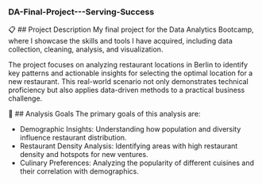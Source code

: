 ### DA-Final-Project---Serving-Success

📋 ## Project Description
My final project for the Data Analytics Bootcamp, where I showcase the skills and tools I have acquired, including data collection, cleaning, analysis, and visualization.

The project focuses on analyzing restaurant locations in Berlin to identify key patterns and actionable insights for selecting the optimal location for a new restaurant. This real-world scenario not only demonstrates technical proficiency but also applies data-driven methods to a practical business challenge.

🎯 ## Analysis Goals
The primary goals of this analysis are:

- Demographic Insights: Understanding how population and diversity influence restaurant distribution.
- Restaurant Density Analysis: Identifying areas with high restaurant density and hotspots for new ventures.
- Culinary Preferences: Analyzing the popularity of different cuisines and their correlation with demographics.
